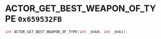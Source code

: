 # ACTOR_GET_BEST_WEAPON_OF_TYPE `0x659532FB`

```cpp
int ACTOR_GET_BEST_WEAPON_OF_TYPE(int _Unk0, int _Unk1);
```